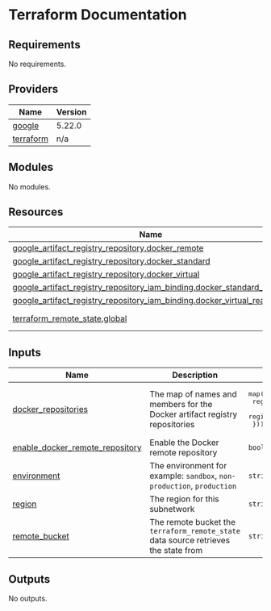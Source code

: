 # Terraform Documentation

<!-- BEGINNING OF PRE-COMMIT-TERRAFORM DOCS HOOK -->
## Requirements

No requirements.

## Providers

| Name | Version |
|------|---------|
| <a name="provider_google"></a> [google](#provider\_google) | 5.22.0 |
| <a name="provider_terraform"></a> [terraform](#provider\_terraform) | n/a |

## Modules

No modules.

## Resources

| Name | Type |
|------|------|
| [google_artifact_registry_repository.docker_remote](https://registry.terraform.io/providers/hashicorp/google/latest/docs/resources/artifact_registry_repository) | resource |
| [google_artifact_registry_repository.docker_standard](https://registry.terraform.io/providers/hashicorp/google/latest/docs/resources/artifact_registry_repository) | resource |
| [google_artifact_registry_repository.docker_virtual](https://registry.terraform.io/providers/hashicorp/google/latest/docs/resources/artifact_registry_repository) | resource |
| [google_artifact_registry_repository_iam_binding.docker_standard_writers](https://registry.terraform.io/providers/hashicorp/google/latest/docs/resources/artifact_registry_repository_iam_binding) | resource |
| [google_artifact_registry_repository_iam_binding.docker_virtual_readers](https://registry.terraform.io/providers/hashicorp/google/latest/docs/resources/artifact_registry_repository_iam_binding) | resource |
| [terraform_remote_state.global](https://registry.terraform.io/providers/hashicorp/terraform/latest/docs/data-sources/remote_state) | data source |

## Inputs

| Name | Description | Type | Default | Required |
|------|-------------|------|---------|:--------:|
| <a name="input_docker_repositories"></a> [docker\_repositories](#input\_docker\_repositories) | The map of names and members for the Docker artifact registry repositories | <pre>map(object({<br>    registry_readers = optional(list(string))<br>    registry_writers = optional(list(string))<br>  }))</pre> | `{}` | no |
| <a name="input_enable_docker_remote_repository"></a> [enable\_docker\_remote\_repository](#input\_enable\_docker\_remote\_repository) | Enable the Docker remote repository | `bool` | `false` | no |
| <a name="input_environment"></a> [environment](#input\_environment) | The environment for example: `sandbox`, `non-production`, `production` | `string` | `"sandbox"` | no |
| <a name="input_region"></a> [region](#input\_region) | The region for this subnetwork | `string` | n/a | yes |
| <a name="input_remote_bucket"></a> [remote\_bucket](#input\_remote\_bucket) | The remote bucket the `terraform_remote_state` data source retrieves the state from | `string` | n/a | yes |

## Outputs

No outputs.
<!-- END OF PRE-COMMIT-TERRAFORM DOCS HOOK -->
